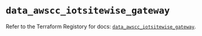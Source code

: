# `data_awscc_iotsitewise_gateway`

Refer to the Terraform Registory for docs: [`data_awscc_iotsitewise_gateway`](https://registry.terraform.io/providers/hashicorp/awscc/0.70.0/docs/data-sources/iotsitewise_gateway).
